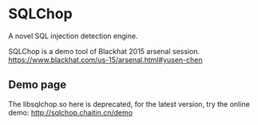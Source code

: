 
# SQLChop

A novel SQL injection detection engine.

SQLChop is a demo tool of Blackhat 2015 arsenal session. https://www.blackhat.com/us-15/arsenal.html#yusen-chen

## Demo page

The libsqlchop.so here is deprecated, for the latest version, try the online demo: http://sqlchop.chaitin.cn/demo
